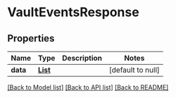 # VaultEventsResponse
## Properties

| Name | Type | Description | Notes |
|------------ | ------------- | ------------- | -------------|
| **data** | [**List**](ExtendedEvent.md) |  | [default to null] |

[[Back to Model list]](../README.md#documentation-for-models) [[Back to API list]](../README.md#documentation-for-api-endpoints) [[Back to README]](../README.md)

